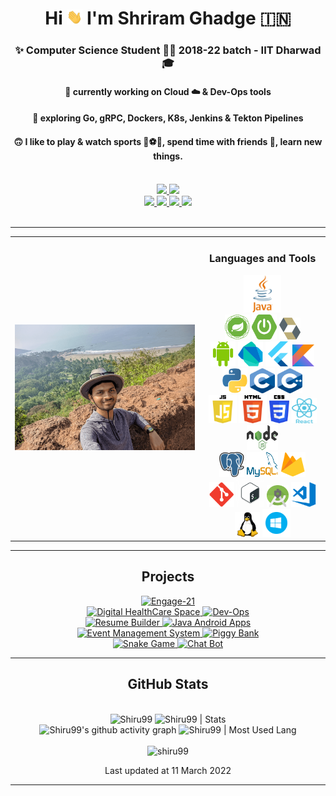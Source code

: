 <div align="center">
    <h1 align="center">
        Hi 
        <img src="https://raw.githubusercontent.com/ABSphreak/ABSphreak/master/gifs/Hi.gif" width="25px">
        I'm Shriram Ghadge 🇮🇳
    </h1>
    <div align="center" width="40%">
        <h3 align="center">
            ✨ Computer Science Student 👨‍💻 2018-22 batch - IIT Dharwad 🎓
        </h3>
        <h4 align="center">
            🔭 currently working on Cloud ☁️ & Dev-Ops tools
        </h4>
        <h4 align="center">
            🌱 exploring Go, gRPC, Dockers, K8s, Jenkins & Tekton Pipelines
        </h4>
        <h4 align="center">
            🙃 I like to play & watch sports 🏏⚽🏸, spend time with friends 🙌, learn new things.
        </h4>
    </div>
    <br/>
    <div align="center">
        <a href="https://www.linkedin.com/in/shriram-ghadge">
            <img height="30" src="https://img.shields.io/badge/linkedin-blue.svg?&style=for-the-badge&logo=linkedin&logoColor=white" />
        </a>
        <a href="shriram.ghadge1999@gmail.com">
            <img height="30" src="https://img.shields.io/badge/Gmail-%23EA4335.svg?&style=for-the-badge&logo=Gmail&logoColor=white" />
        </a>
        <br/>
        <a href="https://twitter.com/shiru99_">
            <img height="30" src="https://img.shields.io/badge/twitter-%231DA1F2.svg?&style=for-the-badge&logo=twitter&logoColor=white" />
        </a>
        <a href="https://www.facebook.com/shriram.ghadge.27">
            <img height="30" src="https://img.shields.io/badge/facebook-%231877F2.svg?&style=for-the-badge&logo=Facebook&logoColor=white" />
        </a>
        <a href="https://www.youtube.com/channel/UC4laQXFW5Ivx2XcyMb_gmUw">
            <img height="30" src="https://img.shields.io/badge/Playstore-%23414141.svg?&style=for-the-badge&logo=Google%20Play&logoColor=white" />
        </a>
        <a href="https://play.google.com/store/apps/developer?id=Shiru99">
            <img height="30" src="https://img.shields.io/badge/Youtube-%23FF0000.svg?&style=for-the-badge&logo=Youtube&logoColor=white" />
        </a>
    </div>
    <br/>
    <hr width="100%"/>
    <div width="80%">
        <table border="0" >
            <tr>
                <td width="60%">
                    <img src="Images/profile-pic.png" alt="profile"  /> 
                </td>
                <td>
                    <h3 align="center">
                        Languages and Tools
                    </h3>
                    <div align="center">
                        <img src="Icons/Java.png" alt="Java" height="60"/> 
                    </div>
                    <div align="center">
                        <img src="Icons/Spring-Framework.svg" alt="Java Spring Framework" width="40" height="40"/> 
                        <img src="Icons/Spring-Boot.svg" alt="Java Spring Boot" width="40" height="40"/> 
                        <img src="Icons/JPA-Hibernate.png" alt="Java Spring Boot" height="35"/> 
                    </div>
                    <div align="center">
                        <img src="Icons/Android.png" alt="Android" width="40" height="40"/> 
                        <img src="Icons/Dart.svg" alt="Dart" width="40" height="40"/> 
                        <img src="Icons/flutter.png" alt="Flutter" width="40" height="40"/> 
                        <img src="Icons/Kotlin.png" alt="Kotlin" width="35" height="35"/> 
                    </div>
                    <div align="center">
                        <img src="Icons/Python.svg" alt="python" width="40" height="40"/> 
                        <img src="Icons/C.png" alt="C" width="40" height="40"/> 
                        <img src="Icons/C++.png" alt="C++" width="40" height="40"/> 
                    </div>
                    <div align="center">
                        <img src="Icons/Javascript.png" alt="JavaScript" height="45"/> 
                        <img src="Icons/HTML.png" alt="html5" height="45"/> 
                        <img src="Icons/CSS.png" alt="css3" height="45"/> 
                        <img src="Icons/React-JS.png" alt="React JS" width="40" height="40"/> 
                        <img src="Icons/Node-JS.png" alt="Node Js" width="50" height="40"/> 
                    </div>
                    <div align="center">
                        <img src="Icons/Postgres.svg" alt="PostGreSQL" width="40" height="40"/>
                        <img src="Icons/MySQL.svg" alt="mysql" width="50" height="40"/>
                        <img src="Icons/Firebase.svg" alt="Firebase" width="40" height="40"/>
                    </div>
                    <div align="center">
                        <img src="Icons/Git.svg" alt="git" width="40" height="40"/> 
                        <img src="Icons/Bash.png" alt="Bash" width="45" height="45"/> 
                        <img src="Icons/Android-Studio.png" alt="Android studio" width="35" height="35"/> 
                        <img src="Icons/VS-Code.svg" alt="VS code" width="40" height="40"/> 
                    </div>
                    <div align="center">
                        <img src="Icons/Linux.svg" alt="Linux" width="40" height="40"/> 
                        <img src="Icons/Windows.png" alt="Windows" width="45" height="45"/> 
                    </div>
                </td>
            </tr>
        </table>
    </div>
    <hr width="100%"/>
    <div>
        <h2>
            Projects
        </h2>
        <a href="https://github.com/Shiru99/Engage-21">
            <img width="40%" alt="Engage-21" src="https://github-readme-stats.vercel.app/api/pin/?username=shiru99&repo=Engage-21&theme=gotham" />
        </a>
        <br>
        <a href="https://github.com/Shiru99/Digital-HealthCare-Space">
            <img width="40%" alt="Digital HealthCare Space" src="https://github-readme-stats.vercel.app/api/pin/?username=shiru99&repo=Digital-HealthCare-Space&theme=gotham" />
        </a>
        <a href="https://github.com/Shiru99/Dev-Ops">
            <img width="40%" alt="Dev-Ops" src="https://github-readme-stats.vercel.app/api/pin/?username=shiru99&repo=Dev-Ops&theme=gotham" />
        </a>
        <br>
        <a href="https://github.com/Shiru99/Resume-Builder">
            <img width="40%" alt="Resume Builder" src="https://github-readme-stats.vercel.app/api/pin/?username=shiru99&repo=Resume-Builder&theme=gotham" />
        </a>
        <a href="https://github.com/Shiru99/Java-Android-Apps">
            <img width="40%" alt="Java Android Apps" src="https://github-readme-stats.vercel.app/api/pin/?username=shiru99&repo=Java-Android-Apps&theme=gotham" />
        </a>
        <br>
        <a href="https://github.com/Shiru99/Event-Management-System">
            <img width="40%" alt="Event Management System" src="https://github-readme-stats.vercel.app/api/pin/?username=shiru99&repo=Event-Management-System&theme=gotham" />
        </a>
        <a href="https://github.com/Shiru99/piggybank">
            <img width="40%" alt="Piggy Bank" src="https://github-readme-stats.vercel.app/api/pin/?username=shiru99&repo=piggybank&theme=gotham" />
        </a>
        <br>
        <a href="https://github.com/Shiru99/Snake-Game">
            <img width="40%" alt="Snake Game" src="https://github-readme-stats.vercel.app/api/pin/?username=shiru99&repo=Snake-Game&theme=gotham" />
        </a>
        <a href="https://github.com/Shiru99/ChatBot">
            <img width="40%" alt="Chat Bot" src="https://github-readme-stats.vercel.app/api/pin/?username=shiru99&repo=ChatBot&theme=gotham" />
        </a>
    </div>
    <hr width="100%"/>
    <div>
        <h2>GitHub Stats</h2>
        <br/>
        <img width="40%" src="https://github-readme-streak-stats.herokuapp.com/?user=shiru99&count_private=true&theme=gotham" alt="Shiru99" />
        <img width="40%" src="https://github-readme-stats.vercel.app/api?username=shiru99&count_private=true&show_icons=true&theme=gotham" alt="Shiru99 | Stats" />
        </br>
        <img width="40%" height="150%" src="https://activity-graph.herokuapp.com/graph?username=shiru99&bg_color=1a1b26&color=73daca&line=7dcfff&point=bb9af7&area=true&hide_border=true&count_private=true&theme=gotham" alt="Shiru99's github activity graph" />
        <img width="40%" src="https://github-readme-stats.vercel.app/api/top-langs/?username=shiru99&layout=compact&langs_count=6&count_private=true&theme=gotham" alt="Shiru99 | Most Used Lang" />
        <br/>
        <br/>
        <img src="https://komarev.com/ghpvc/?username=shiru99&label=Profile%20views&color=2BA889&style=plastic" alt="shiru99" />
        <br/>
        <p> Last updated at 11 March 2022</p>
    </div>
</div>

---

<!-- 
        0D1015  - dark background 
        2BA889  - Green
 -->
